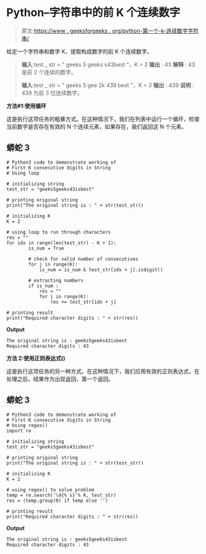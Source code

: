 # Python–字符串中的前 K 个连续数字

> 原文:[https://www . geeksforgeeks . org/python-第一个-k-连续数字字符串/](https://www.geeksforgeeks.org/python-first-k-consecutive-digits-in-string/)

给定一个字符串和数字 K，提取构成数字的前 K 个连续数字。

> **输入**:test _ str = " geeks 5 geeks s43best "，K = 2
> **输出** : 43
> **解释** : 43 是前 2 个连续的数字。
> 
> **输入**:test _ str = " geeks 5 gee 2k 439 best "，K = 3
> **输出** : 439
> **说明** : 439 为前 3 位连续数字。

**方法#1:使用循环**

这是执行这项任务的粗暴方式。在这种情况下，我们在列表中运行一个循环，检查当前数字是否存在有效的 N 个连续元素，如果存在，我们返回这 N 个元素。

## 蟒蛇 3

```
# Python3 code to demonstrate working of 
# First K consecutive digits in String
# Using loop

# initializing string
test_str = "geeks5geeks43isbest"

# printing original string
print("The original string is : " + str(test_str))

# initializing K 
K = 2

# using loop to run through characters 
res = ""
for idx in range(len(test_str) - K + 1):
        is_num = True

        # check for valid number of consecutives
        for j in range(K):
            is_num = is_num & test_str[idx + j].isdigit()

        # extracting numbers 
        if is_num :
            res = ""
            for j in range(K):
                res += test_str[idx + j]

# printing result 
print("Required character digits : " + str(res)) 
```

**Output**

```
The original string is : geeks5geeks43isbest
Required character digits : 43

```

**方法 2:使用正则表达式()**

这是执行这项任务的另一种方式。在这种情况下，我们应用有效的正则表达式，在处理之后，结果作为出现返回，第一个返回。

## 蟒蛇 3

```
# Python3 code to demonstrate working of 
# First K consecutive digits in String
# Using regex()
import re

# initializing string
test_str = "geeks5geeks43isbest"

# printing original string
print("The original string is : " + str(test_str))

# initializing K 
K = 2

# using regex() to solve problem
temp = re.search('\d{% s}'% K, test_str)
res = (temp.group(0) if temp else '')

# printing result 
print("Required character digits : " + str(res)) 
```

**Output**

```
The original string is : geeks5geeks43isbest
Required character digits : 43

```